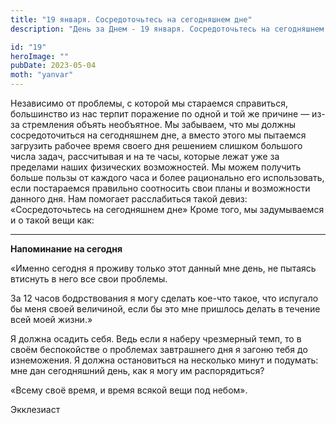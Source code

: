 ```yaml
---
title: "19 января. Сосредоточьтесь на сегодняшнем дне"
description: "День за Днем - 19 января. Сосредоточьтесь на сегодняшнем дне"

id: "19"
heroImage: ""
pubDate: 2023-05-04
moth: "yanvar"
---
```


Независимо от проблемы, с которой мы стараемся справиться, большинство из нас
терпит поражение по одной и той же причине — из-за стремления объять
необъятное. Мы забываем, что мы должны сосредоточиться на сегодняшнем дне, а
вместо этого мы пытаемся загрузить рабочее время своего дня решением слишком
большого числа задач, рассчитывая и на те часы, которые лежат уже за пределами
наших физических возможностей. Мы можем получить больше пользы от каждого часа
и более рационально его использовать, если постараемся правильно соотносить
свои планы и возможности данного дня. Нам помогает расслабиться такой девиз:
«Сосредоточьтесь на сегодняшнем дне» Кроме того, мы задумываемся и о такой
вещи как:

---

**Напоминание на сегодня**

«Именно сегодня я проживу только этот данный мне день, не пытаясь втиснуть в
него все свои проблемы.

За 12 часов бодрствования я могу сделать кое-что такое, что испугало бы меня
своей величиной, если бы это мне пришлось делать в течение всей моей жизни.»

Я должна осадить себя. Ведь если я наберу чрезмерный темп, то в своём
беспокойстве о проблемах завтрашнего дня я загоню тебя до изнеможения. Я
должна остановиться на несколько минут и подумать: мне дан сегодняшний день,
как я могу им распорядиться?

«Всему своё время, и время всякой вещи под небом».

Экклезиаст
